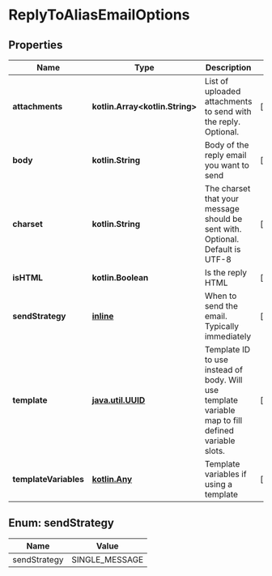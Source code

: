 
# ReplyToAliasEmailOptions

## Properties
Name | Type | Description | Notes
------------ | ------------- | ------------- | -------------
**attachments** | **kotlin.Array&lt;kotlin.String&gt;** | List of uploaded attachments to send with the reply. Optional. |  [optional]
**body** | **kotlin.String** | Body of the reply email you want to send |  [optional]
**charset** | **kotlin.String** | The charset that your message should be sent with. Optional. Default is UTF-8 |  [optional]
**isHTML** | **kotlin.Boolean** | Is the reply HTML |  [optional]
**sendStrategy** | [**inline**](#SendStrategyEnum) | When to send the email. Typically immediately |  [optional]
**template** | [**java.util.UUID**](java.util.UUID) | Template ID to use instead of body. Will use template variable map to fill defined variable slots. |  [optional]
**templateVariables** | [**kotlin.Any**]() | Template variables if using a template |  [optional]


<a name="SendStrategyEnum"></a>
## Enum: sendStrategy
Name | Value
---- | -----
sendStrategy | SINGLE_MESSAGE



